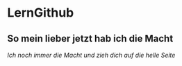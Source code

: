 # LernGithub

## So mein lieber jetzt hab ich die Macht

_Ich noch immer die Macht und zieh dich auf die helle Seite_
